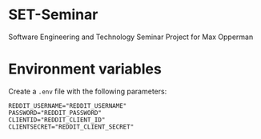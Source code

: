 # SET-Seminar
 Software Engineering and Technology Seminar Project for Max Opperman

# Environment variables
Create a `.env` file with the following parameters:
```
REDDIT_USERNAME="REDDIT_USERNAME"
PASSWORD="REDDIT_PASSWORD"
CLIENTID="REDDIT_CLIENT_ID"
CLIENTSECRET="REDDIT_CLIENT_SECRET"
```